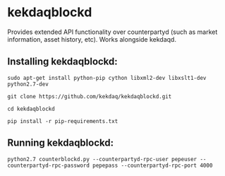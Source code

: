 kekdaqblockd
==============

Provides extended API functionality over counterpartyd (such as market information, asset history, etc). Works alongside kekdaqd.


## Installing kekdaqblockd:

```
sudo apt-get install python-pip cython libxml2-dev libxslt1-dev python2.7-dev

git clone https://github.com/kekdaq/kekdaqblockd.git

cd kekdaqblockd

pip install -r pip-requirements.txt 
```

## Running kekdaqblockd:
```
python2.7 counterblockd.py --counterpartyd-rpc-user pepeuser --counterpartyd-rpc-password pepepass --counterpartyd-rpc-port 4000
```
